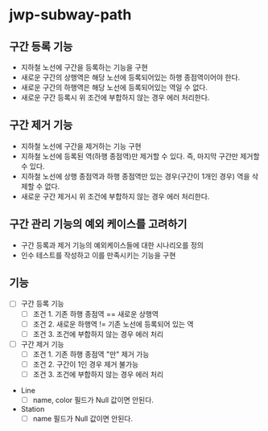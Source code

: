 # jwp-subway-path

## 구간 등록 기능
- 지하철 노선에 구간을 등록하는 기능을 구현
- 새로운 구간의 상행역은 해당 노선에 등록되어있는 하행 종점역이어야 한다.
- 새로운 구간의 하행역은 해당 노선에 등록되어있는 역일 수 없다.
- 새로운 구간 등록시 위 조건에 부합하지 않는 경우 에러 처리한다.

## 구간 제거 기능
- 지하철 노선에 구간을 제거하는 기능 구현
- 지하철 노선에 등록된 역(하행 종점역)만 제거할 수 있다. 즉, 마지막 구간만 제거할 수 있다.
- 지하철 노선에 상행 종점역과 하행 종점역만 있는 경우(구간이 1개인 경우) 역을 삭제할 수 없다.
- 새로운 구간 제거시 위 조건에 부합하지 않는 경우 에러 처리한다.

## 구간 관리 기능의 예외 케이스를 고려하기
- 구간 등록과 제거 기능의 예외케이스들에 대한 시나리오를 정의
- 인수 테스트를 작성하고 이를 만족시키는 기능을 구현

## 기능
- [ ] 구간 등록 기능
  - [ ] 조건 1. 기존 하행 종점역 == 새로운 상행역
  - [ ] 조건 2. 새로운 하행역 != 기존 노선에 등록되어 있는 역
  - [ ] 조건 3. 조건에 부합하지 않는 경우 에러 처리
- [ ] 구간 제거 기능
  - [ ] 조건 1. 기존 하행 종점역 "만" 제거 가능
  - [ ] 조건 2. 구간이 1인 경우 제거 불가능
  - [ ] 조건 3. 조건에 부합하지 않는 경우 에러 처리
- Line
  - [ ] name, color 필드가 Null 값이면 안된다.
- Station
  - [ ] name 필드가 Null 값이면 안된다. 

